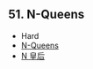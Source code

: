 ## 51. N-Queens

- Hard
- [N-Queens](https://leetcode.com/problems/n-queens/)
- [N 皇后](https://leetcode.cn/problems/n-queens/)
